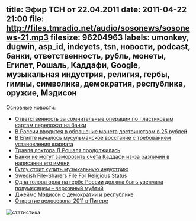 title: Эфир ТСН от 22.04.2011
date: 2011-04-22 21:00
file: http://files.tmradio.net/audio/sosonews/sosonews-21.mp3
filesize: 96204963
labels: umonkey, dugwin, asp_id, indeyets, tsn, новости, podcast, банки, ответственность, рубль, монеты, Египет, Рошаль, Каддафи, Google, музыкальная индустрия, религия, гербы, гимны, символика, демократия, республика, оружие, Мэдисон
---
Основные новости:

<ul>
<li><a href="http://www.kommersant.ru/doc/1625776">Ответственность за сомнительные операции по пластиковым картам переложат на банки</a></li>
<li><a href="http://lenta.ru/news/2011/04/15/rouble/">В России вводится в обращение монета достоинством в 25 рублей</a></li>
<li><a href="http://www.regnum.ru/news/polit/1397080.html">В Египте началось мусульманское восстание с требованием установления шариата</a></li>
<li><a href="http://top.rbc.ru/society/20/04/2011/579326.shtml?print">Травля доктора Л.Рошаля продолжилась</a></li>
<li><a href="http://polit.ru/world/2011/04/19/name.html">Банки не могут заморозить счета Каддафи из-за различий в написании его имени</a></li>
<li><a href="http://news.slashdot.org/story/11/04/15/2118220/Why-Google-Should-Buy-the-Music-Industry">Гуглу стоит купить музыкальную индустрию</a></li>
<li><a href="http://torrentfreak.com/file-sharers-await-official-recognition-of-new-religion-110410/">Swedish File-Sharers File For Religious Status</a></li>
<li><a href="http://echo.msk.ru/news/766234-echo.html">Одна голова орла на гербе России должна быть увенчана полумесяцем – верховный муфтий</a></li>
<li><a href="http://amstd.spb.ru/Library/sources/f_10.htm">Джеймс Мэдисон о демократии и республике</a></li>
<li><a href="http://velopiter.spb.ru/club/open_2011.htm">Открытие велосезона-2011 в Питере</a></li>
</ul>

![статистика](http://files.tmradio.net/audio/sosonews/sosonews-21.png)
